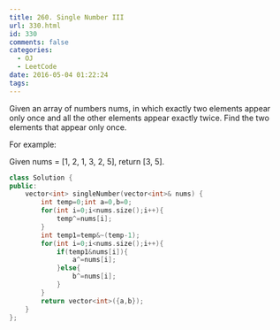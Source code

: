 ```yaml
---
title: 260. Single Number III
url: 330.html
id: 330
comments: false
categories:
  - OJ
  - LeetCode
date: 2016-05-04 01:22:24
tags:
---
```


Given an array of numbers nums, in which exactly two elements appear only once and all the other elements appear exactly twice. Find the two elements that appear only once.

For example: 

Given nums = \[1, 2, 1, 3, 2, 5\], return \[3, 5\].

```c++
class Solution {
public:
    vector<int> singleNumber(vector<int>& nums) {
        int temp=0;int a=0,b=0;
        for(int i=0;i<nums.size();i++){
            temp^=nums[i];
        }
        int temp1=temp&~(temp-1);
        for(int i=0;i<nums.size();i++){
            if(temp1&nums[i]){
                a^=nums[i];
            }else{
                b^=nums[i];
            }
        }
        return vector<int>({a,b});
    }
};
```